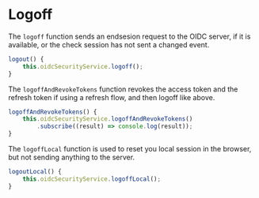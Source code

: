 # Logoff

The `logoff` function sends an endsesion request to the OIDC server, if it is available, or the check session has not sent a changed event.

```typescript
logout() {
	this.oidcSecurityService.logoff();
}

```

The `logoffAndRevokeTokens` function revokes the access token and the refresh token if using a refresh flow, and then logoff like above.

```typescript
logoffAndRevokeTokens() {
    this.oidcSecurityService.logoffAndRevokeTokens()
		.subscribe((result) => console.log(result));
}
```

The `logoffLocal` function is used to reset you local session in the browser, but not sending anything to the server.

```typescript
logoutLocal() {
	this.oidcSecurityService.logoffLocal();
}
```

